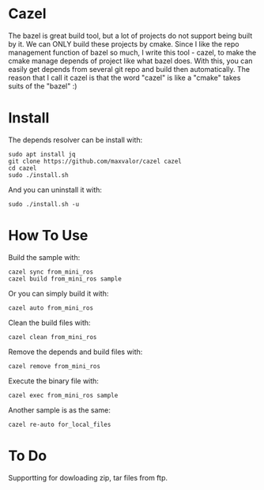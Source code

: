 # Cazel
The bazel is great build tool, but a lot of projects do not support being built by it. We can ONLY build these projects by cmake. Since I like the repo management function of bazel so much, I write this tool - cazel, to make the cmake manage depends of project like what bazel does. With this, you can easily get depends from several git repo and build then automatically. The reason that I call it cazel is that the word "cazel" is like a "cmake" takes suits of the "bazel" :)

# Install
The depends resolver can be install with:

    sudo apt install jq
    git clone https://github.com/maxvalor/cazel cazel
    cd cazel
    sudo ./install.sh

And you can uninstall it with:

    sudo ./install.sh -u

# How To Use
Build the sample with:

    cazel sync from_mini_ros
    cazel build from_mini_ros sample

Or you can simply build it with:

    cazel auto from_mini_ros

Clean the build files with:

    cazel clean from_mini_ros

Remove the depends and build files with:

    cazel remove from_mini_ros

Execute the binary file with:

    cazel exec from_mini_ros sample
    
Another sample is as the same:

    cazel re-auto for_local_files
    

# To Do
Supportting for dowloading zip, tar files from ftp.

